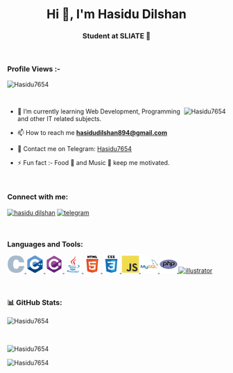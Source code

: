 <h1 align="center">Hi 👋, I'm Hasidu Dilshan</h1>
<h3 align="center">Student at SLIATE 🌟</h3>

<br>

<p align="right"> 
  <h3>Profile Views :-</h3> 
  <img src="https://komarev.com/ghpvc/?username=Hasidu7654&label=Profile%20views&color=0e75b6&style=flat" alt="Hasidu7654" /> 
</p>

<br>

<p><img align="right" src="https://github.com/Adam-pw/Adam-pw/blob/main/animation_500_kxa883sd.gif" alt="Hasidu7654" /></p>

- 🌱 I’m currently learning Web Development, Programming and other IT related subjects.  

- 📫 How to reach me **hasidudilshan894@gmail.com**  

- 📱 Contact me on Telegram: [Hasidu7654](https://t.me/Hasidu7654)  

- ⚡ Fun fact :- Food 🍔 and Music 🎵 keep me motivated.  

<br>

<h3 align="left">Connect with me:</h3>
<p align="left">
  <a href="https://www.linkedin.com/in/hasidu-dilshan-1175b8378" target="blank"><img align="center"
      src="https://raw.githubusercontent.com/rahuldkjain/github-profile-readme-generator/master/src/images/icons/Social/linked-in-alt.svg"
      alt="hasidu dilshan" height="30" width="40" /></a>
  <a href="https://t.me/Hasidu7654" target="blank"><img align="center"
      src="https://img.icons8.com/color/48/000000/telegram-app--v1.png"
      alt="telegram" height="30" width="40" /></a>
</p>

<br>

<h3 align="left">Languages and Tools:</h3>
<p align="left"> 
  <a href="https://www.cprogramming.com/" target="_blank" rel="noreferrer"> 
    <img src="https://raw.githubusercontent.com/devicons/devicon/master/icons/c/c-original.svg" alt="c" width="40" height="40"/> 
  </a> 
  <a href="https://www.w3schools.com/cpp/" target="_blank" rel="noreferrer"> 
    <img src="https://raw.githubusercontent.com/devicons/devicon/master/icons/cplusplus/cplusplus-original.svg" alt="cplusplus" width="40" height="40"/> 
  </a>
  <a href="https://learn.microsoft.com/en-us/dotnet/csharp/" target="_blank" rel="noreferrer"> 
    <img src="https://raw.githubusercontent.com/devicons/devicon/master/icons/csharp/csharp-original.svg" alt="csharp" width="40" height="40"/> 
  </a>
  <a href="https://www.java.com" target="_blank" rel="noreferrer"> 
    <img src="https://raw.githubusercontent.com/devicons/devicon/master/icons/java/java-original.svg" alt="java" width="40" height="40"/> 
  </a>
  <a href="https://developer.mozilla.org/en-US/docs/Web/HTML" target="_blank" rel="noreferrer"> 
    <img src="https://raw.githubusercontent.com/devicons/devicon/master/icons/html5/html5-original-wordmark.svg" alt="html5" width="40" height="40"/> 
  </a> 
  <a href="https://developer.mozilla.org/en-US/docs/Web/CSS" target="_blank" rel="noreferrer"> 
    <img src="https://raw.githubusercontent.com/devicons/devicon/master/icons/css3/css3-original-wordmark.svg" alt="css3" width="40" height="40"/> 
  </a>
  <a href="https://developer.mozilla.org/en-US/docs/Web/JavaScript" target="_blank" rel="noreferrer"> 
    <img src="https://raw.githubusercontent.com/devicons/devicon/master/icons/javascript/javascript-original.svg" alt="javascript" width="40" height="40"/> 
  </a>
  <a href="https://www.mysql.com/" target="_blank" rel="noreferrer"> 
    <img src="https://raw.githubusercontent.com/devicons/devicon/master/icons/mysql/mysql-original-wordmark.svg" alt="mysql" width="40" height="40"/> 
  </a>
  <a href="https://www.php.net/" target="_blank" rel="noreferrer"> 
    <img src="https://raw.githubusercontent.com/devicons/devicon/master/icons/php/php-original.svg" alt="php" width="40" height="40"/> 
  </a>
  <a href="https://www.adobe.com/products/illustrator.html" target="_blank" rel="noreferrer"> 
    <img src="https://www.vectorlogo.zone/logos/adobe_illustrator/adobe_illustrator-icon.svg" alt="illustrator" width="40" height="40"/> 
  </a>
</p>

<br>

<h3>📊 GitHub Stats:</h3>
<p>
  <img align="center" src="https://github-readme-stats.vercel.app/api?username=Hasidu7654&show_icons=true&locale=en&bg_color=0d1117&text_color=ffffff" alt="Hasidu7654" />
</p>

<br>

<p>
  <img align="center" src="https://github-readme-streak-stats.herokuapp.com/?user=Hasidu7654&theme=dark&background=0d1117&date_format=M%20j%5B%2C%20Y%5D" alt="Hasidu7654" />
</p>

<p>
  <img align="center" src="https://github-readme-stats.vercel.app/api/top-langs?username=Hasidu7654&show_icons=true&locale=en&layout=compact&bg_color=0d1117&text_color=ffffff" alt="Hasidu7654" />
</p>
